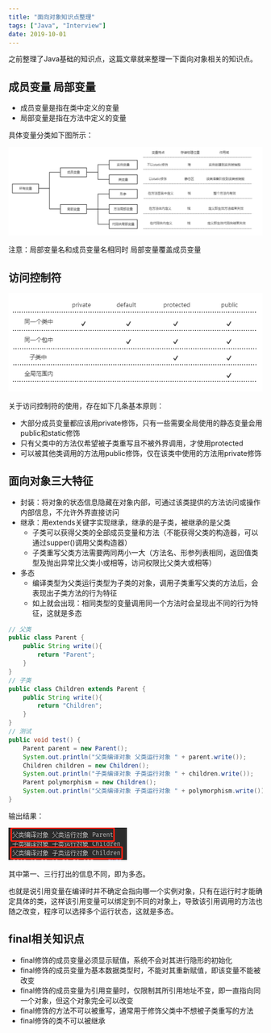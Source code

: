 ```yaml
---
title: "面向对象知识点整理"
tags: ["Java", "Interview"]
date: 2019-10-01
---
```


之前整理了Java基础的知识点，这篇文章就来整理一下面向对象相关的知识点。

<!--more-->

## 成员变量 局部变量

- 成员变量是指在类中定义的变量
- 局部变量是指在方法中定义的变量

具体变量分类如下图所示：

![image](/media/posts/object-oriented-basis/1.png)

注意：局部变量名和成员变量名相同时 局部变量覆盖成员变量

## 访问控制符

![image](/media/posts/object-oriented-basis/2.png)

关于访问控制符的使用，存在如下几条基本原则：

- 大部分成员变量都应该用private修饰，只有一些需要全局使用的静态变量会用public和static修饰
- 只有父类中的方法仅希望被子类重写且不被外界调用，才使用protected
- 可以被其他类调用的方法用public修饰，仅在该类中使用的方法用private修饰

## 面向对象三大特征

- 封装：将对象的状态信息隐藏在对象内部，可通过该类提供的方法访问或操作内部信息，不允许外界直接访问
- 继承：用extends关键字实现继承，继承的是子类，被继承的是父类
    - 子类可以获得父类的全部成员变量和方法（不能获得父类的构造器，可以通过supper()调用父类构造器）
    - 子类重写父类方法需要两同两小一大（方法名、形参列表相同，返回值类型及抛出异常比父类小或相等，访问权限比父类大或相等）
- 多态
    - 编译类型为父类运行类型为子类的对象，调用子类重写父类的方法后，会表现出子类方法的行为特征
    - 如上就会出现：相同类型的变量调用同一个方法时会呈现出不同的行为特征，这就是多态
    
```java
// 父类
public class Parent {
    public String write(){
        return "Parent";
    }
}
// 子类
public class Children extends Parent {
    public String write(){
        return "Children";
    }
}
// 测试
public void test() {
    Parent parent = new Parent();
    System.out.println("父类编译对象 父类运行对象 " + parent.write());
    Children children = new Children();
    System.out.println("子类编译对象 子类运行对象 " + children.write());
    Parent polymorphism = new Children();
    System.out.println("父类编译对象 子类运行对象 " + polymorphism.write());
}
```

输出结果：

![image](/media/posts/object-oriented-basis/3.png)

其中第一、三行打出的信息不同，即为多态。

也就是说引用变量在编译时并不确定会指向哪一个实例对象，只有在运行时才能确定具体的类，这样该引用变量可以绑定到不同的对象上，导致该引用调用的方法也随之改变，程序可以选择多个运行状态，这就是多态。

## final相关知识点

- final修饰的成员变量必须显示赋值，系统不会对其进行隐形的初始化
- final修饰的成员变量为基本数据类型时，不能对其重新赋值，即该变量不能被改变
- final修饰的成员变量为引用变量时，仅限制其所引用地址不变，即一直指向同一个对象，但这个对象完全可以改变
- final修饰的方法不可以被重写，通常用于修饰父类中不想被子类重写的方法
- final修饰的类不可以被继承

## 
